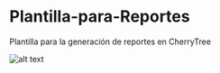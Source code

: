 # Plantilla-para-Reportes
Plantilla para la generación de reportes en CherryTree

![alt text](https://raw.githubusercontent.com/ZmY7H/Plantilla-para-Reportes/main/img.png)
